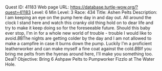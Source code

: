 Quest ID: 41183
Web page URL: https://database.turtle-wow.org/?quest=41183
Level: 6
Min Level: 3
Race: 434
Title: Ashen Pelts
Description: I am keeping an eye on the pump here day in and day out. All around the clock I stand here and watch this cranky old thing hold on to dear life and try to make it keep doing so for the foreseeable future. Should this baby ever stop, I'm in for a whole new world of trouble - trouble I would like to avoid.$B$BThe nights are getting colder by the day and I am not allowed to make a campfire in case it burns down the pump. Luckily I'm a proficient leatherworker and can make myself a fine coat against the cold.$B$BIf you bring me pelts from the hyenas around here, I'll make you something too. Deal?
Objective: Bring 6 Ashpaw Pelts to Pumpworker Fizzlo at The Water Hole.
